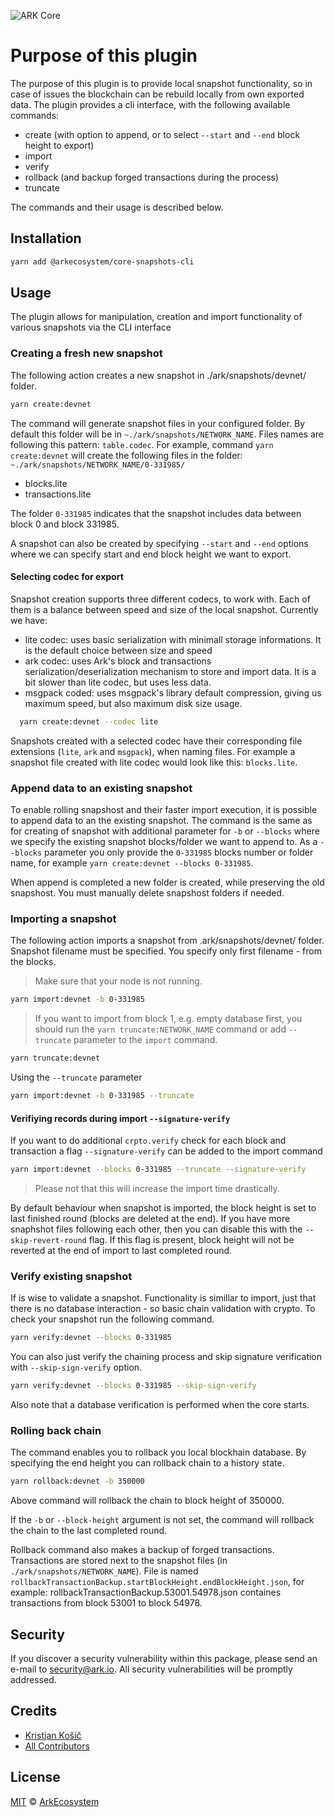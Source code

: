 ![ARK Core](https://i.imgur.com/1aP6F2o.png)

# Purpose of this plugin

The purpose of this plugin is to provide local snapshot functionality, so in case of issues the blockchain can be rebuild locally from own exported data.
The plugin provides a cli interface, with the following available commands:

- create (with option to append, or to select `--start` and `--end` block height to export)
- import
- verify
- rollback (and backup forged transactions during the process)
- truncate

The commands and their usage is described below.

## Installation

```bash
yarn add @arkecosystem/core-snapshots-cli
```

## Usage

The plugin allows for manipulation, creation and import functionality of various snapshots via the CLI interface

### Creating a fresh new snapshot

The following action creates a new snapshot in ./ark/snapshots/devnet/ folder.

```bash
yarn create:devnet
```

The command will generate snapshot files in your configured folder. By default this folder will be in `~./ark/snapshots/NETWORK_NAME`.
Files names are following this pattern: `table.codec`. For example, command `yarn create:devnet` will create the following files in the folder:
`~./ark/snapshots/NETWORK_NAME/0-331985/`

- blocks.lite
- transactions.lite

The folder `0-331985` indicates that the snapshot includes data between block 0 and block 331985.

A snapshot can also be created by specifying `--start` and `--end` options where we can specify start and end block height we want to export.

#### Selecting codec for export

Snapshot creation supports three different codecs, to work with. Each of them is a balance between speed and size of the local snapshot. Currently we have:

- lite codec: uses basic serialization with minimall storage informations. It is the default choice between size and speed
- ark codec: uses Ark's block and transactions serialization/deserialization mechanism to store and import data. It is a bit slower than lite codec, but uses less data.
- msgpack coded: uses msgpack's library default compression, giving us maximum speed, but also maximum disk size usage.

```bash
  yarn create:devnet --codec lite
```

Snapshots created with a selected codec have their corresponding file extensions (`lite`, `ark` and `msgpack`), when naming files. For example a snapshot file created with lite codec would look like this: `blocks.lite`.

### Append data to an existing snapshot

To enable rolling snapshost and their faster import execution, it is possible to append data to an the existing snapshot.
The command is the same as for creating of snapshot with additional parameter for `-b` or `--blocks` where we specify the existing snapshot blocks/folder we want to append to.
As a `--blocks` parameter you only provide the `0-331985` blocks number or folder name, for example `yarn create:devnet --blocks 0-331985`.

When append is completed a new folder is created, while preserving the old snapshost. You must manually delete snapshost folders if needed.

### Importing a snapshot

The following action imports a snapshot from .ark/snapshots/devnet/ folder. Snapshot filename must be specified. You specify only first filename - from the blocks.

> Make sure that your node is not running.

```bash
yarn import:devnet -b 0-331985
```

> If you want to import from block 1, e.g. empty database first, you should run the `yarn truncate:NETWORK_NAME` command or add `--truncate` parameter to the `import` command.

```bash
yarn truncate:devnet
```

Using the `--truncate` parameter

```bash
yarn import:devnet -b 0-331985 --truncate
```

#### Verifiying records during import `--signature-verify`

If you want to do additional `crpto.verify` check for each block and transaction a flag `--signature-verify` can be added to the import command

```bash
yarn import:devnet --blocks 0-331985 --truncate --signature-verify
```

> Please not that this will increase the import time drastically.

By default behaviour when snapshot is imported, the block height is set to last finished round (blocks are deleted at the end). If you have more snaphshot files following each other, then you can disable this with the `--skip-revert-round` flag. If this flag is present, block height will not be reverted at the end of import to last completed round.

### Verify existing snapshot

If is wise to validate a snapshot. Functionality is simillar to import, just that there is no database interaction - so basic chain validation with crypto. To check your snapshot run the following command.

```bash
yarn verify:devnet --blocks 0-331985
```

You can also just verify the chaining process and skip signature verification with `--skip-sign-verify` option.

```bash
yarn verify:devnet --blocks 0-331985 --skip-sign-verify
```

Also note that a database verification is performed when the core starts.

### Rolling back chain

The command enables you to rollback you local blockhain database. By specifying the end height you can rollback chain to a history state.

```bash
yarn rollback:devnet -b 350000
```

Above command will rollback the chain to block height of 350000.

If the `-b` or `--block-height` argument is not set, the command will rollback the chain to the last completed round.

Rollback command also makes a backup of forged transactions. Transactions are stored next to the snapshot files (in `./ark/snapshots/NETWORK_NAME`). File is named `rollbackTransactionBackup.startBlockHeight.endBlockHeight.json`, for example: rollbackTransactionBackup.53001.54978.json containes transactions from block 53001 to block 54978.

## Security

If you discover a security vulnerability within this package, please send an e-mail to security@ark.io. All security vulnerabilities will be promptly addressed.

## Credits

- [Kristjan Košič](https://github.com/kristjank)
- [All Contributors](../../../../contributors)

## License

[MIT](LICENSE) © [ArkEcosystem](https://ark.io)
